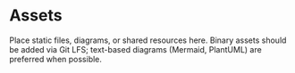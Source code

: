 # Assets

Place static files, diagrams, or shared resources here. Binary assets should be added via Git LFS; text-based diagrams (Mermaid, PlantUML) are preferred when possible.
